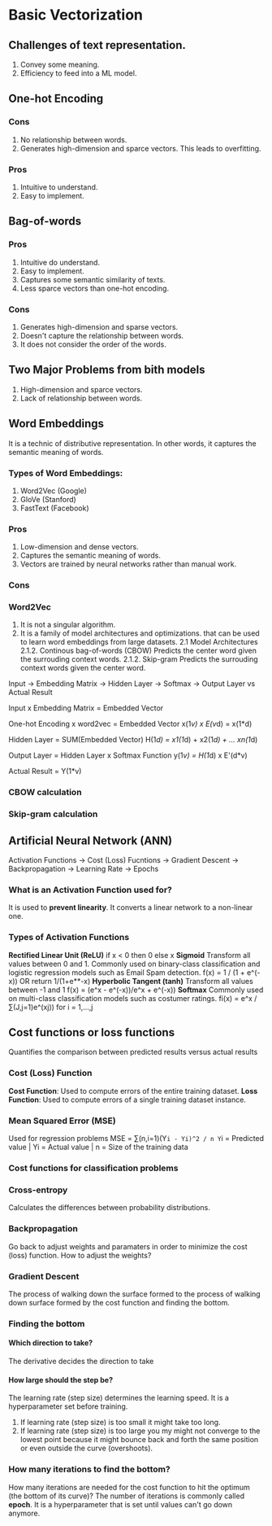 

# Basic Vectorization

## Challenges of text representation.
1. Convey some meaning.
2. Efficiency to feed into a ML model.

## One-hot Encoding

### Cons
1. No relationship between words.
2. Generates high-dimension and sparce vectors. This leads to overfitting.
### Pros
1. Intuitive to understand.
2. Easy to implement.

## Bag-of-words

### Pros
1. Intuitive do understand.
2. Easy to implement.
3. Captures some semantic similarity of texts.
4. Less sparce vectors than one-hot encoding.

### Cons
1. Generates high-dimension and sparse vectors.
2. Doesn't capture the relationship between words.
3. It does not consider the order of the words.

## Two Major Problems from bith models
1. High-dimension and sparce vectors.
2. Lack of relationship between words.


## Word Embeddings
It is a technic of distributive representation. In other words,
it captures the semantic meaning of words.

### Types of Word Embeddings:
1. Word2Vec (Google)
2. GloVe (Stanford)
3. FastText (Facebook)

### Pros
1. Low-dimension and dense vectors.
2. Captures the semantic meaning of words.
3. Vectors are trained by neural networks rather than manual work.

### Cons


### Word2Vec
1. It is not a singular algorithm.
2. It is a family of model architectures and optimizations.
that can be used to learn word embeddings from large datasets.
2.1 Model Architectures
2.1.2. Continous bag-of-words (CBOW)
Predicts the center word given the surrouding context words.
2.1.2. Skip-gram
Predicts the surrouding context words given the center word.

Input -> Embedding Matrix -> Hidden Layer -> Softmax -> Output Layer vs Actual Result

Input x Embedding Matrix = Embedded Vector

One-hot Encoding x word2vec = Embedded Vector
x(1*v) x E(v*d) = x(1*d)

Hidden Layer = SUM(Embedded Vector)
H(1*d) = x1(1*d) + x2(1*d) + ... xn(1*d)

Output Layer = Hidden Layer x Softmax Function
y(1*v) = H(1*d) x E'(d*v)

Actual Result = Y(1*v)

### CBOW calculation

### Skip-gram calculation


## Artificial Neural Network (ANN)

Activation Functions -> Cost (Loss) Fucntions -> Gradient Descent -> Backpropagation -> Learning Rate -> Epochs

### What is an **Activation Function** used for?
It is used to **prevent linearity**. It converts a linear network to a non-linear one.
### Types of Activation Functions
**Rectified Linear Unit (ReLU)**
if x < 0 then 0
else x
**Sigmoid**
Transform all values between 0 and 1. Commonly used on binary-class classification and logistic regression models such as Email Spam detection.
f(x) = 1 / (1 + e^(-x)) OR return 1/(1+e**-x)
**Hyperbolic Tangent (tanh)**
Transform all values between -1 and 1
f(x) = (e^x - e^(-x))/e^x + e^(-x))
**Softmax**
Commonly used on multi-class classification models such as costumer ratings.
fi(x) = e^x / ∑(J,j=1)e^(xj)) for i = 1,...,j

## Cost functions or loss functions
Quantifies the comparison between predicted results versus actual results

### Cost (Loss) Function 
**Cost Function**: Used to compute errors of the entire training dataset. 
**Loss Function**: Used to compute errors of a single training dataset instance.
### Mean Squared Error (MSE)
Used for regression problems
MSE = ∑(n,i=1)(Y`i - Yi)^2 / n
Y`i = Predicted value | Yi = Actual value | n = Size of the training data
### Cost functions for classification problems
### Cross-entropy
Calculates the differences between probability distributions.

### Backpropagation
Go back to adjust weights and paramaters in order to minimize the cost (loss) function.
How to adjust the weights?
### Gradient Descent
The process of walking down the surface formed to the process of walking down surface formed
by the cost function and finding the bottom.
### Finding the bottom
#### Which direction to take?
The derivative decides the direction to take
#### How large should the step be?
The learning rate (step size) determines the learning speed. It is a hyperparameter set before training.
1. If learning rate (step size) is too small it might take too long.
2. If learning rate (step size) is too large you my might not converge to the lowest point because 
it might bounce back and forth the same position or even outside the curve (overshoots).
### How many iterations to find the bottom?
How many iterations are needed for the cost function to hit the optimum (the bottom of its curve)?
The number of iterations is commonly called **epoch**. It is a hyperparameter that is set until values can't go down anymore.
